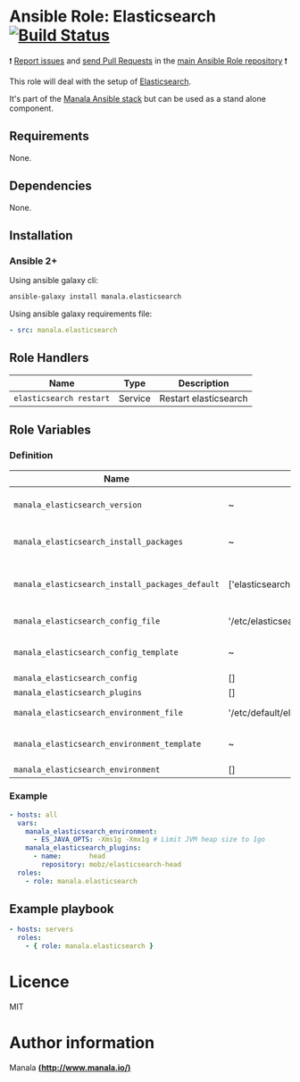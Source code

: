 # Ansible Role: Elasticsearch [![Build Status](https://travis-ci.org/manala/ansible-role-elasticsearch.svg?branch=master)](https://travis-ci.org/manala/ansible-role-elasticsearch)

:exclamation: [Report issues](https://github.com/manala/ansible-roles/issues) and [send Pull Requests](https://github.com/manala/ansible-roles/pulls) in the [main Ansible Role repository](https://github.com/manala/ansible-roles) :exclamation:

This role will deal with the setup of [Elasticsearch](https://www.elastic.co/fr/products/elasticsearch).

It's part of the [Manala Ansible stack](http://www.manala.io) but can be used as a stand alone component.

## Requirements

None.

## Dependencies

None.

## Installation

### Ansible 2+

Using ansible galaxy cli:

```bash
ansible-galaxy install manala.elasticsearch
```

Using ansible galaxy requirements file:

```yaml
- src: manala.elasticsearch
```

## Role Handlers

| Name                    | Type    | Description           |
| ----------------------- | ------- | --------------------- |
| `elasticsearch restart` | Service | Restart elasticsearch |

## Role Variables

### Definition

| Name                                            | Default                                | Type   | Description                            |
| ----------------------------------------------- | -------------------------------------- | ------ | -------------------------------------- |
| `manala_elasticsearch_version`                  | ~                                      | String | Version (autodetect if null)           |
| `manala_elasticsearch_install_packages`         | ~                                      | Array  | Dependency packages to install         |
| `manala_elasticsearch_install_packages_default` | ['elasticsearch']                      | Array  | Default dependency packages to install |
| `manala_elasticsearch_config_file`              | '/etc/elasticsearch/elasticsearch.yml' | String | Configuration file path                |
| `manala_elasticsearch_config_template`          | ~                                      | String | Configuration file template path       |
| `manala_elasticsearch_config`                   | []                                     | Array  | Configuration                          |
| `manala_elasticsearch_plugins`                  | []                                     | Array  | Plugins                                |
| `manala_elasticsearch_environment_file`         | '/etc/default/elasticsearch'           | String | Environment file path                  |
| `manala_elasticsearch_environment_template`     | ~                                      | String | Environment file template path         |
| `manala_elasticsearch_environment`              | []                                     | Array  | Environment                            |

### Example

```yaml
- hosts: all
  vars:
    manala_elasticsearch_environment:
      - ES_JAVA_OPTS: -Xms1g -Xmx1g # Limit JVM heap size to 1go
    manala_elasticsearch_plugins:
      - name:       head
        repository: mobz/elasticsearch-head
  roles:
    - role: manala.elasticsearch
```

## Example playbook

```yaml
- hosts: servers
  roles:
    - { role: manala.elasticsearch }
```

# Licence

MIT

# Author information

Manala [**(http://www.manala.io/)**](http://www.manala.io)

